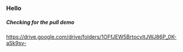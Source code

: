 ### Hello
##### Checking for the pull demo
https://drive.google.com/drive/folders/1OFfJEW5BrtocvltJWJ86P_0K-aSk9sv-

